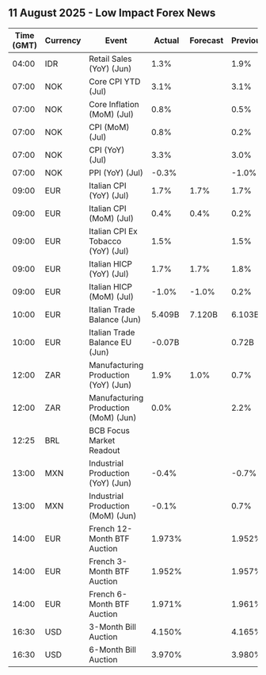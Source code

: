 ## 11 August 2025 - Low Impact Forex News

| Time (GMT) | Currency | Event | Actual | Forecast | Previous |
|------|----------|-------|--------|----------|----------|
| 04:00 | IDR | Retail Sales (YoY) (Jun) | 1.3% |  | 1.9% |
| 07:00 | NOK | Core CPI YTD (Jul) | 3.1% |  | 3.1% |
| 07:00 | NOK | Core Inflation (MoM) (Jul) | 0.8% |  | 0.5% |
| 07:00 | NOK | CPI (MoM) (Jul) | 0.8% |  | 0.2% |
| 07:00 | NOK | CPI (YoY) (Jul) | 3.3% |  | 3.0% |
| 07:00 | NOK | PPI (YoY) (Jul) | -0.3% |  | -1.0% |
| 09:00 | EUR | Italian CPI (YoY) (Jul) | 1.7% | 1.7% | 1.7% |
| 09:00 | EUR | Italian CPI (MoM) (Jul) | 0.4% | 0.4% | 0.2% |
| 09:00 | EUR | Italian CPI Ex Tobacco (YoY) (Jul) | 1.5% |  | 1.5% |
| 09:00 | EUR | Italian HICP (YoY) (Jul) | 1.7% | 1.7% | 1.8% |
| 09:00 | EUR | Italian HICP (MoM) (Jul) | -1.0% | -1.0% | 0.2% |
| 10:00 | EUR | Italian Trade Balance (Jun) | 5.409B | 7.120B | 6.103B |
| 10:00 | EUR | Italian Trade Balance EU (Jun) | -0.07B |  | 0.72B |
| 12:00 | ZAR | Manufacturing Production (YoY) (Jun) | 1.9% | 1.0% | 0.7% |
| 12:00 | ZAR | Manufacturing Production (MoM) (Jun) | 0.0% |  | 2.2% |
| 12:25 | BRL | BCB Focus Market Readout |  |  |  |
| 13:00 | MXN | Industrial Production (YoY) (Jun) | -0.4% |  | -0.7% |
| 13:00 | MXN | Industrial Production (MoM) (Jun) | -0.1% |  | 0.7% |
| 14:00 | EUR | French 12-Month BTF Auction | 1.973% |  | 1.952% |
| 14:00 | EUR | French 3-Month BTF Auction | 1.952% |  | 1.957% |
| 14:00 | EUR | French 6-Month BTF Auction | 1.971% |  | 1.961% |
| 16:30 | USD | 3-Month Bill Auction | 4.150% |  | 4.165% |
| 16:30 | USD | 6-Month Bill Auction | 3.970% |  | 3.980% |

